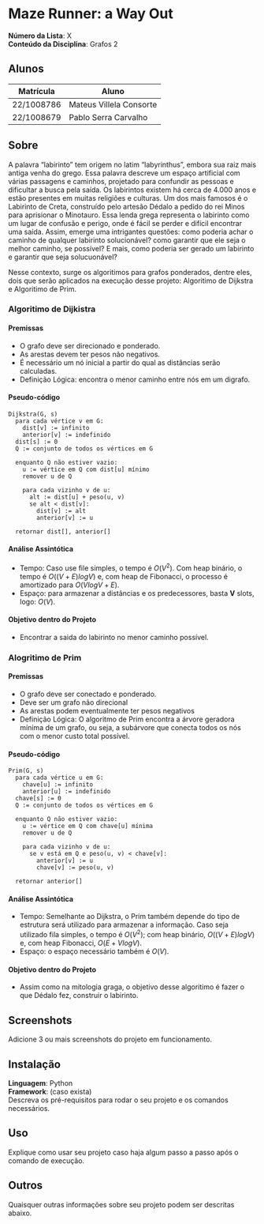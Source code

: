 # Maze Runner: a Way Out

**Número da Lista**: X<br>
**Conteúdo da Disciplina**: Grafos 2<br>

## Alunos
|Matrícula | Aluno |
| -- | -- |
| 22/1008786  |  Mateus Villela Consorte |
| 22/1008679 |  Pablo Serra Carvalho |

## Sobre 
A palavra “labirinto” tem origem no latim “labyrinthus”, embora sua raiz mais antiga venha do grego. Essa palavra descreve um espaço artificial com várias passagens e caminhos, projetado para confundir as pessoas e dificultar a busca pela saída. Os labirintos existem há cerca de 4.000 anos e estão presentes em muitas religiões e culturas. Um dos mais famosos é o Labirinto de Creta, construído pelo artesão Dédalo a pedido do rei Minos para aprisionar o Minotauro. Essa lenda grega representa o labirinto como um lugar de confusão e perigo, onde é fácil se perder e difícil encontrar uma saída. Assim, emerge uma intrigantes questões: como poderia achar o caminho de qualquer labirinto solucionável? como garantir que ele seja o melhor caminho, se possível? E mais, como poderia ser gerado um labirinto e garantir que seja solucuonável?

Nesse contexto, surge os algoritimos para grafos ponderados, dentre eles, dois que serão aplicados na execução desse projeto: Algoritimo de Dijkstra e Algoritimo de Prim.

### Algoritimo de Dijkistra
#### Premissas
  * O grafo deve ser direcionado e ponderado.
  * As arestas devem ter pesos não negativos.
  * É necessário um nó inicial a partir do qual as distâncias serão calculadas.
  * Definição Lógica: encontra o menor caminho entre nós em um digrafo.
#### Pseudo-código
```
Dijkstra(G, s)
  para cada vértice v em G:
    dist[v] := infinito
    anterior[v] := indefinido
  dist[s] := 0
  Q := conjunto de todos os vértices em G
  
  enquanto Q não estiver vazio:
    u := vértice em Q com dist[u] mínimo
    remover u de Q
    
    para cada vizinho v de u:
      alt := dist[u] + peso(u, v)
      se alt < dist[v]:
        dist[v] := alt
        anterior[v] := u
        
  retornar dist[], anterior[]

```
#### Análise Assintótica
  * Tempo: Caso use file simples, o tempo é $O(V^2)$. Com heap binário, o tempo é $O((V + E)log V)$ e, com heap de Fibonacci,
o processo é amortizado para $O(Vlog V + E)$.
  * Espaço: para armazenar a distâncias e os predecessores, basta **V** slots, logo: $O(V)$.
#### Objetivo dentro do Projeto
  * Encontrar a saida do labirinto no menor caminho possível.

### Alogritimo de Prim
#### Premissas
  * O grafo deve ser conectado e ponderado.
  * Deve ser um grafo não direcional
  * As arestas podem eventualmente ter pesos negativos
  * Definição Lógica: O algoritmo de Prim encontra a árvore geradora mínima de um grafo, ou seja, a subárvore que conecta todos os nós com o menor custo total possível.
#### Pseudo-código
```
Prim(G, s)
  para cada vértice u em G:
    chave[u] := infinito
    anterior[u] := indefinido
  chave[s] := 0
  Q := conjunto de todos os vértices em G
  
  enquanto Q não estiver vazio:
    u := vértice em Q com chave[u] mínima
    remover u de Q
    
    para cada vizinho v de u:
      se v está em Q e peso(u, v) < chave[v]:
        anterior[v] := u
        chave[v] := peso(u, v)
        
  retornar anterior[]

```
#### Análise Assintótica
  * Tempo: Semelhante ao Dijkstra, o Prim também depende do tipo de estrutura será utilizado para armazenar a informação.
Caso seja utilizado fila simples, o tempo é $O(V^2)$;  com heap binário, $O((V + E) log V)$ e, com heap Fibonacci, $O(E + VlogV)$.
  * Espaço: o espaço necessário também é $O(V)$.
#### Objetivo dentro do Projeto
  * Assim como na mitologia graga, o objetivo desse algoritimo é fazer o que Dédalo fez, construir o labirinto.

## Screenshots
Adicione 3 ou mais screenshots do projeto em funcionamento.

## Instalação 
**Linguagem**: Python<br>
**Framework**: (caso exista)<br>
Descreva os pré-requisitos para rodar o seu projeto e os comandos necessários.

## Uso 
Explique como usar seu projeto caso haja algum passo a passo após o comando de execução.

## Outros 
Quaisquer outras informações sobre seu projeto podem ser descritas abaixo.




